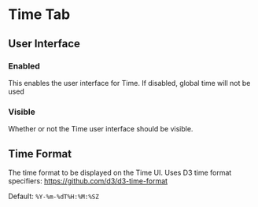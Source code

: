 # Time Tab

## User Interface

### Enabled

This enables the user interface for Time. If disabled, global time will not be used

### Visible

Whether or not the Time user interface should be visible.

## Time Format

The time format to be displayed on the Time UI. Uses D3 time format specifiers: https://github.com/d3/d3-time-format

Default: `%Y-%m-%dT%H:%M:%SZ`
